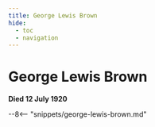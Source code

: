 ```yaml
---
title: George Lewis Brown
hide:
  - toc
  - navigation 
---
```


# George Lewis Brown

**Died 12 July 1920**

--8<-- "snippets/george-lewis-brown.md"
